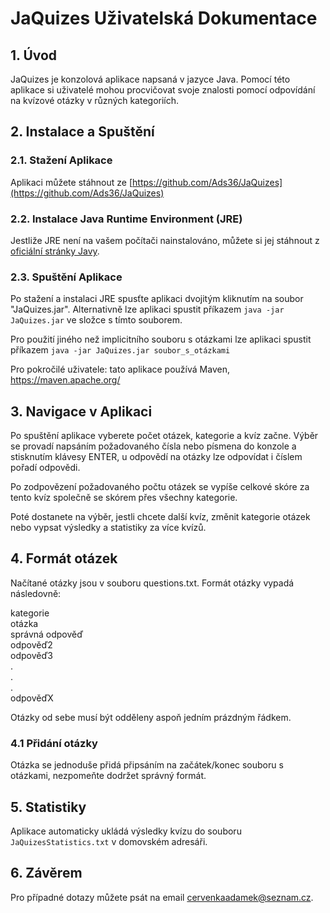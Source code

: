 # JaQuizes Uživatelská Dokumentace

## 1. Úvod

JaQuizes je konzolová aplikace napsaná v jazyce Java.
Pomocí této aplikace si uživatelé mohou procvičovat svoje znalosti pomocí odpovídání na kvízové otázky v různých kategoriích.

## 2. Instalace a Spuštění

### 2.1. Stažení Aplikace

Aplikaci můžete stáhnout ze [https://github.com/Ads36/JaQuizes](https://github.com/Ads36/JaQuizes)

### 2.2. Instalace Java Runtime Environment (JRE)

Jestliže JRE není na vašem počítači nainstalováno, můžete si jej stáhnout z [oficiální stránky Javy](https://www.oracle.com/java/technologies/javase-jre8-downloads.html).

### 2.3. Spuštění Aplikace

Po stažení a instalaci JRE spusťte aplikaci dvojitým kliknutím na soubor "JaQuizes.jar".
Alternativně lze aplikaci spustit příkazem `java -jar JaQuizes.jar` ve složce s tímto souborem.

Pro použití jiného než implicitního souboru s otázkami lze aplikaci spustit příkazem `java -jar JaQuizes.jar soubor_s_otázkami`

Pro pokročilé uživatele: tato aplikace používá Maven, <https://maven.apache.org/>

## 3. Navigace v Aplikaci

Po spuštění aplikace vyberete počet otázek, kategorie a kvíz začne. Výběr se provadí napsáním požadovaného čísla nebo písmena do konzole a stisknutím klávesy ENTER, u odpovědí na otázky lze odpovídat i číslem pořadí odpovědi.

Po zodpovězení požadovaného počtu otázek se vypíše celkové skóre za tento kvíz společně se skórem přes všechny kategorie.

Poté dostanete na výběr, jestli chcete další kvíz, změnit kategorie otázek nebo vypsat výsledky a statistiky za více kvízů.

## 4. Formát otázek

Načítané otázky jsou v souboru questions.txt.
Formát otázky vypadá následovně:

kategorie  
otázka  
správná odpověď  
odpověď2  
odpověď3  
.  
.  
.  
odpověďX  

Otázky od sebe musí být odděleny aspoň jedním prázdným řádkem.

### 4.1 Přidání otázky

Otázka se jednoduše přidá připsáním na začátek/konec souboru s otázkami, nezpomeňte dodržet správný formát.

## 5. Statistiky

Aplikace automaticky ukládá výsledky kvízu do souboru `JaQuizesStatistics.txt` v domovském adresáři.

## 6. Závěrem

Pro případné dotazy můžete psát na email <cervenkaadamek@seznam.cz>.
